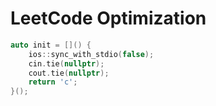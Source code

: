 # LeetCode Optimization

```cpp
auto init = []() {
    ios::sync_with_stdio(false);
    cin.tie(nullptr);
    cout.tie(nullptr);
    return 'c';
}();
